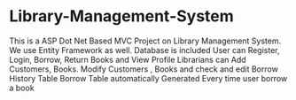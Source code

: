 # Library-Management-System
This is a ASP Dot Net Based MVC Project on Library Management System. We use Entity Framework as well. Database is included
User can Register, Login, Borrow, Return Books and View Profile
Librarians can Add Customers, Books. Modify Customers , Books and check and edit Borrow History Table
Borrow Table automatically Generated Every time user borrow a book
